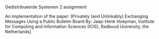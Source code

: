 Gedistribueerde Systemen 2 assignment 

An implementation of the paper: [Privately (and Unlinkably) Exchanging Messages Using a
Public Bulletin Board By: Jaap-Henk Hoepman, Institute for Computing and Information Sciences (ICIS), Radboud University, the Netherlands]

